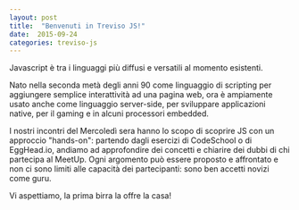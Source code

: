```yaml
---
layout: post
title:  "Benvenuti in Treviso JS!"
date:  2015-09-24
categories: treviso-js
---
```


Javascript è tra i linguaggi più diffusi e versatili al momento esistenti.

Nato nella seconda metà degli anni 90 come linguaggio di scripting per aggiungere semplice interattività ad una pagina web, ora è ampiamente usato anche come linguaggio server-side, per sviluppare applicazioni native, per il gaming e in alcuni processori embedded.

I nostri incontri del Mercoledì sera hanno lo scopo di scoprire JS con un approccio "hands-on": partendo dagli esercizi di CodeSchool o di EggHead.io, andiamo ad approfondire dei concetti e chiarire dei dubbi di chi partecipa al MeetUp. Ogni argomento può essere proposto e affrontato e non ci sono limiti alle capacità dei partecipanti: sono ben accetti novizi come guru.

Vi aspettiamo, la prima birra la offre la casa!